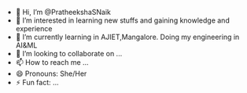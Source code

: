 - 👋 Hi, I’m @PratheekshaSNaik
- 👀 I’m interested in learning new stuffs and gaining knowledge and experience 
- 🌱 I’m currently learning in AJIET,Mangalore. Doing my engineering in AI&ML
- 💞️ I’m looking to collaborate on ...
- 📫 How to reach me ...
- 😄 Pronouns: She/Her
- ⚡ Fun fact: ...

<!---
PratheekshaSNaik/PratheekshaSNaik is a ✨ special ✨ repository because its `README.md` (this file) appears on your GitHub profile.
You can click the Preview link to take a look at your changes.
--->
